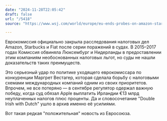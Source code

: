 ```yaml
---
date: "2024-11-28T22:05:42"
draft: false
url: "/5418"
source: "https://www.wsj.com/world/europe/eu-ends-probes-on-amazon-starbucks-fiat-tax-deals-after-court-defeats-dda71fc4?mod=tech_lead_pos1"

---
```


Еврокомиссия официально закрыла расследования налоговых дел Amazon, Starbucks и Fiat после серии поражений в судах. В 2015–2017 годах Комиссия обвиняла Люксембург и Нидерланды в предоставлении этим компаниям необоснованных налоговых льгот, но суды не нашли доказательств таких преимуществ.

Это серьезный удар по политике уходящего еврокомиссара по конкуренции Маргрет Вестагер, которая сделала борьбу с налоговыми схемами международных компаний одним из своих приоритетов. Впрочем, не все потеряно — в сентябре регулятор одержал важную победу, когда суд обязал Apple выплатить Ирландии €13 млрд неуплаченных налогов плюс проценты. Да и словосочетание "Double Irish with Dutch" ушло в архив именно её усилиями.

Вот такая редкая "положительная" новость из Евросоюза.
